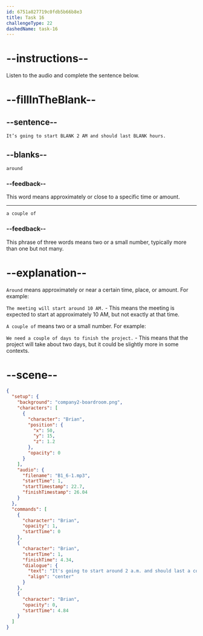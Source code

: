 ```yaml
---
id: 6751a827719c0fdb5b66b8e3
title: Task 16
challengeType: 22
dashedName: task-16
---
```


<!-- (Audio) Brian: It’s going to start around 2 AM and should last a couple of hours. -->

# --instructions--

Listen to the audio and complete the sentence below.

# --fillInTheBlank--

## --sentence--

`It’s going to start BLANK 2 AM and should last BLANK hours.`

## --blanks--

`around`

### --feedback--

This word means approximately or close to a specific time or amount.

---

`a couple of`

### --feedback--

This phrase of three words means two or a small number, typically more than one but not many.

# --explanation--

`Around` means approximately or near a certain time, place, or amount. For example:  

`The meeting will start around 10 AM.` - This means the meeting is expected to start at approximately 10 AM, but not exactly at that time.

`A couple of` means two or a small number. For example:  

`We need a couple of days to finish the project.` - This means that the project will take about two days, but it could be slightly more in some contexts.

# --scene--

```json
{
  "setup": {
    "background": "company2-boardroom.png",
    "characters": [
      {
        "character": "Brian",
        "position": {
          "x": 50,
          "y": 15,
          "z": 1.2
        },
        "opacity": 0
      }
    ],
    "audio": {
      "filename": "B1_6-1.mp3",
      "startTime": 1,
      "startTimestamp": 22.7,
      "finishTimestamp": 26.04
    }
  },
  "commands": [
    {
      "character": "Brian",
      "opacity": 1,
      "startTime": 0
    },
    {
      "character": "Brian",
      "startTime": 1,
      "finishTime": 4.34,
      "dialogue": {
        "text": "It's going to start around 2 a.m. and should last a couple of hours.",
        "align": "center"
      }
    },
    {
      "character": "Brian",
      "opacity": 0,
      "startTime": 4.84
    }
  ]
}
```
